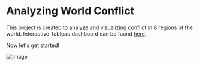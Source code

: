 # Analyzing World Conflict
This project is created to analyze and visualizing conflict in 8 regions of the world. Interactive Tableau dashboard can be found [here](https://public.tableau.com/app/profile/chamnan.suon/viz/DSDA2015DashboardPresentation/Dashboard2).

Now let's get started!

![image](https://github.com/user-attachments/assets/48bdd715-d4d0-40be-bfe0-6ea7c645d50a)



